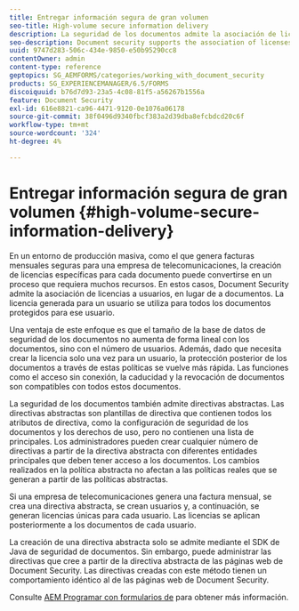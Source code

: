 ```yaml
---
title: Entregar información segura de gran volumen
seo-title: High-volume secure information delivery
description: La seguridad de los documentos admite la asociación de licencias a usuarios, en lugar de a documentos en entornos de producción masiva.
seo-description: Document security supports the association of licenses to users, rather than to the documents in mass production environments.
uuid: 9747d283-506c-434e-9850-e50b95290cc8
contentOwner: admin
content-type: reference
geptopics: SG_AEMFORMS/categories/working_with_document_security
products: SG_EXPERIENCEMANAGER/6.5/FORMS
discoiquuid: b76d7d93-23a5-4c08-81f5-a56267b1556a
feature: Document Security
exl-id: 616e8821-ca96-4471-9120-0e1076a06178
source-git-commit: 38f0496d9340fbcf383a2d39dba8efcbdcd20c6f
workflow-type: tm+mt
source-wordcount: '324'
ht-degree: 4%

---
```


# Entregar información segura de gran volumen {#high-volume-secure-information-delivery}

En un entorno de producción masiva, como el que genera facturas mensuales seguras para una empresa de telecomunicaciones, la creación de licencias específicas para cada documento puede convertirse en un proceso que requiera muchos recursos. En estos casos, Document Security admite la asociación de licencias a usuarios, en lugar de a documentos. La licencia generada para un usuario se utiliza para todos los documentos protegidos para ese usuario.

Una ventaja de este enfoque es que el tamaño de la base de datos de seguridad de los documentos no aumenta de forma lineal con los documentos, sino con el número de usuarios. Además, dado que necesita crear la licencia solo una vez para un usuario, la protección posterior de los documentos a través de estas políticas se vuelve más rápida. Las funciones como el acceso sin conexión, la caducidad y la revocación de documentos son compatibles con todos estos documentos.

La seguridad de los documentos también admite directivas abstractas. Las directivas abstractas son plantillas de directiva que contienen todos los atributos de directiva, como la configuración de seguridad de los documentos y los derechos de uso, pero no contienen una lista de principales. Los administradores pueden crear cualquier número de directivas a partir de la directiva abstracta con diferentes entidades principales que deben tener acceso a los documentos. Los cambios realizados en la política abstracta no afectan a las políticas reales que se generan a partir de las políticas abstractas.

Si una empresa de telecomunicaciones genera una factura mensual, se crea una directiva abstracta, se crean usuarios y, a continuación, se generan licencias únicas para cada usuario. Las licencias se aplican posteriormente a los documentos de cada usuario.

La creación de una directiva abstracta solo se admite mediante el SDK de Java de seguridad de documentos. Sin embargo, puede administrar las directivas que cree a partir de la directiva abstracta de las páginas web de Document Security. Las directivas creadas con este método tienen un comportamiento idéntico al de las páginas web de Document Security.

Consulte [AEM Programar con formularios de](https://www.adobe.com/go/learn_aemforms_programming_63) para obtener más información.
